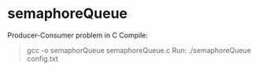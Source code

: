 # semaphoreQueue
Producer-Consumer problem in C
Compile:
>gcc -o semaphorQueue semaphoreQueue.c
Run:
>./semaphoreQueue config.txt
